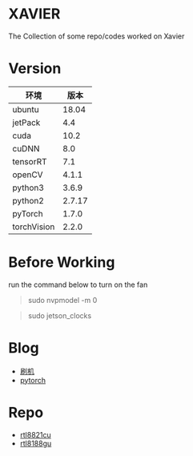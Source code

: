 # XAVIER
The Collection of some repo/codes worked on Xavier

# Version
|  环境   | 版本   |
|  ----  | ----  |
|ubuntu  | 18.04 |
|jetPack | 4.4   |
|cuda    | 10.2  |
|cuDNN   |  8.0  |
|tensorRT| 7.1   |
|openCV  | 4.1.1 |
|python3 | 3.6.9 |
|python2 | 2.7.17|
|pyTorch | 1.7.0 |
|torchVision| 2.2.0 |
# Before Working
run the command below to turn on the fan 
> sudo nvpmodel -m 0

> sudo jetson_clocks

# Blog
* [刷机](https://blog.csdn.net/qq_38679413/article/details/109398853)
* [pytorch](https://www.jianshu.com/p/9e9c74834283)

# Repo
* [rtl8821cu](https://github.com/whitebatman2/rtl8821CU)
* [rtl8188gu](https://github.com/McMCCRU/rtl8188gu)
